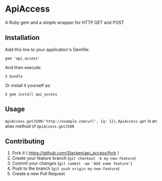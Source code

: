 # ApiAccess

A Ruby gem and a simple wrapper for HTTP GET and POST

## Installation

Add this line to your application's Gemfile:

    gem 'api_access'

And then execute:

    $ bundle

Or install it yourself as:

    $ gem install api_access

## Usage

`ApiAccess.getJSON('http://example.com/url', {q: 1})`, `ApiAccess.get` is an alias method of `ApiAccess.getJSON`

## Contributing

1. Fork it ( https://github.com/Slacken/api_access/fork )
2. Create your feature branch (`git checkout -b my-new-feature`)
3. Commit your changes (`git commit -am 'Add some feature'`)
4. Push to the branch (`git push origin my-new-feature`)
5. Create a new Pull Request

